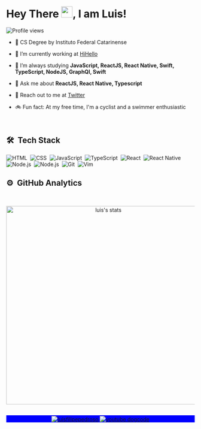
<h1 align="left">Hey There <img src="https://raw.githubusercontent.com/kaueMarques/kaueMarques/master/hi.gif" width="30px">, I am Luis!</h1>
<p align="left"> <img src="https://komarev.com/ghpvc/?username=luisfilipepedroso&color=blueviolet" alt="Profile views" /> 
</p>

- 🏫 CS Degree by Instituto Federal Catarinense

- 🔭  I’m currently working at [HiHello](https://hihello.com/)

- 🌱  I’m always studying **JavaScript, ReactJS, React Native, Swift, TypeScript, NodeJS, GraphQl, Swift**

- 💬  Ask me about **ReactJS, React Native, Typescript**

- 🚀  Reach out to me at [Twitter](https://twitter.com/luisfpedroso)

- 🚲 Fun fact: At my free time, I'm a cyclist and a swimmer enthusiastic

<br>

## 🛠 &nbsp;Tech Stack

![HTML](https://img.shields.io/badge/-HTML-05122A?style=flat&logo=HTML5)&nbsp;
![CSS](https://img.shields.io/badge/-CSS-05122A?style=flat&logo=CSS3&logoColor=1572B6)&nbsp;
![JavaScript](https://img.shields.io/badge/-JavaScript-05122A?style=flat&logo=javascript)&nbsp;
![TypeScript](https://img.shields.io/badge/-TypeScript-05122A?style=flat&logo=typescript)&nbsp;
![React](https://img.shields.io/badge/-React-05122A?style=flat&logo=react)&nbsp;
![React Native](https://img.shields.io/badge/-React%20Native-05122A?style=flat&logo=react)&nbsp;
![Node.js](https://img.shields.io/badge/-Node.js-05122A?style=flat&logo=node.js)&nbsp;
![Node.js](https://img.shields.io/badge/-GraphQl-05122A?style=flat&logo=graphql)&nbsp;
![Git](https://img.shields.io/badge/-Git-05122A?style=flat&logo=git)&nbsp;
![Vim](https://img.shields.io/badge/-Vim-05122A?style=flat&logo=vim)&nbsp;

## ⚙️ &nbsp;GitHub Analytics
<br>

<p align="center">
<img width="530em" src="https://github-readme-stats.vercel.app/api?username=luisfilipepedroso&show_icons=true&theme=nightowl" alt="luis's stats"/>
</p>

##

<p align="center" style="background:blue">
  <a href="https://linkedin.com/in/luisfilipe42" target="_blank">
    <img align="center" src="https://img.shields.io/badge/-luisfilipepedroso-05122A?style=flat&logo=linkedin" alt="luisfilipepedroso"/>
  </a>
  <a href="https://youtube.com/dogcodedev" target="_blank">
   <img align="center" src="https://img.shields.io/badge/-dogcodedev-05122A?style=flat&logo=youtube" alt="youtube dogcode"/>
  </a>
</p>

